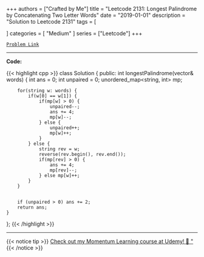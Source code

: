 
+++
authors = ["Crafted by Me"]
title = "Leetcode 2131: Longest Palindrome by Concatenating Two Letter Words"
date = "2019-01-01"
description = "Solution to Leetcode 2131"
tags = [
    
]
categories = [
    "Medium"
]
series = ["Leetcode"]
+++



[`Problem Link`](https://leetcode.com/problems/longest-palindrome-by-concatenating-two-letter-words/description/)

---

**Code:**

{{< highlight cpp >}}
class Solution {
public:
    int longestPalindrome(vector<string>& words) {
        int ans = 0;
        int unpaired = 0;
        unordered_map<string, int> mp;

        for(string w: words) {
            if(w[0] == w[1]) {
                if(mp[w] > 0) {
                    unpaired--;
                    ans += 4;
                    mp[w]--;
                } else {
                    unpaired++;
                    mp[w]++;
                }
            } else {
                string rev = w;
                reverse(rev.begin(), rev.end());
                if(mp[rev] > 0) {
                    ans += 4;
                    mp[rev]--;
                } else mp[w]++;
            }
        }


        if (unpaired > 0) ans += 2;
        return ans;
    }
};
{{< /highlight >}}


---


{{< notice tip >}}
[Check out my Momentum Learning course at Udemy! 🚀 "](https://www.udemy.com/course/blind-75-the-data-structures-and-algorithms-essentials/)
{{< /notice >}}

